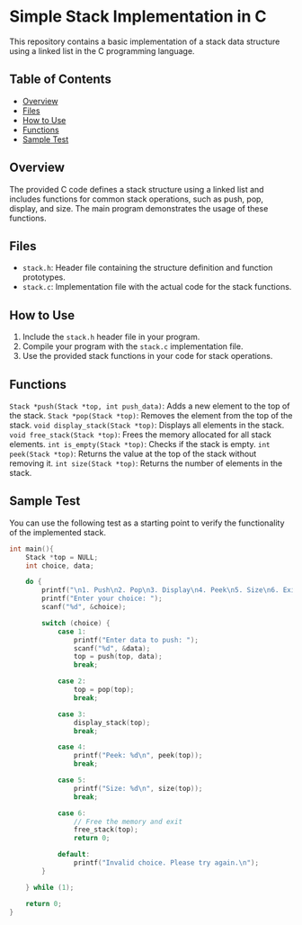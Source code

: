 # Simple Stack Implementation in C
This repository contains a basic implementation of a stack data structure using a linked list in the C programming language.


## Table of Contents
- [Overview](#overview)
- [Files](#files)
- [How to Use](#how-to-use)
- [Functions](#functions)
- [Sample Test](#sample-test)


## Overview

The provided C code defines a stack structure using a linked list and includes functions for common stack operations, such as push, pop, display, and size. The main program demonstrates the usage of these functions.

## Files

- `stack.h`: Header file containing the structure definition and function prototypes.
- `stack.c`: Implementation file with the actual code for the stack functions.

## How to Use

1. Include the `stack.h` header file in your program.
2. Compile your program with the `stack.c` implementation file.
3. Use the provided stack functions in your code for stack operations.

## Functions
`Stack *push(Stack *top, int push_data)`: Adds a new element to the top of the stack.
`Stack *pop(Stack *top)`: Removes the element from the top of the stack.
`void display_stack(Stack *top)`: Displays all elements in the stack.
`void free_stack(Stack *top)`: Frees the memory allocated for all stack elements.
`int is_empty(Stack *top)`: Checks if the stack is empty.
`int peek(Stack *top)`: Returns the value at the top of the stack without removing it.
`int size(Stack *top)`: Returns the number of elements in the stack.

## Sample Test

You can use the following test as a starting point to verify the functionality of the implemented stack.

```c
int main(){
	Stack *top = NULL;
    int choice, data;

    do {
        printf("\n1. Push\n2. Pop\n3. Display\n4. Peek\n5. Size\n6. Exit\n");
        printf("Enter your choice: ");
        scanf("%d", &choice);

        switch (choice) {
            case 1:
                printf("Enter data to push: ");
                scanf("%d", &data);
                top = push(top, data);
                break;

            case 2:
                top = pop(top);
                break;

            case 3:
                display_stack(top);
                break;

            case 4:
                printf("Peek: %d\n", peek(top));
                break;

            case 5:
                printf("Size: %d\n", size(top));
                break;

            case 6:
                // Free the memory and exit
                free_stack(top);
                return 0;

            default:
                printf("Invalid choice. Please try again.\n");
        }

    } while (1);

	return 0;
}

